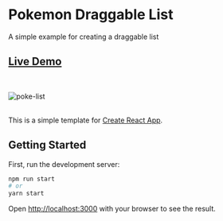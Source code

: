 # Pokemon Draggable List

A simple example for creating a draggable list

## [Live Demo](https://sharp-gates-f3635f.netlify.app/)
<br />

![poke-list](https://user-images.githubusercontent.com/27916419/133886858-5df1737f-6925-4571-a314-ceb60b2fbcc9.gif)
<br />
<br />


This is a simple template for [Create React App](https://github.com/facebook/create-react-app).

## Getting Started

First, run the development server:

```bash
npm run start
# or
yarn start
```

Open [http://localhost:3000](http://localhost:3000) with your browser to see the result.
